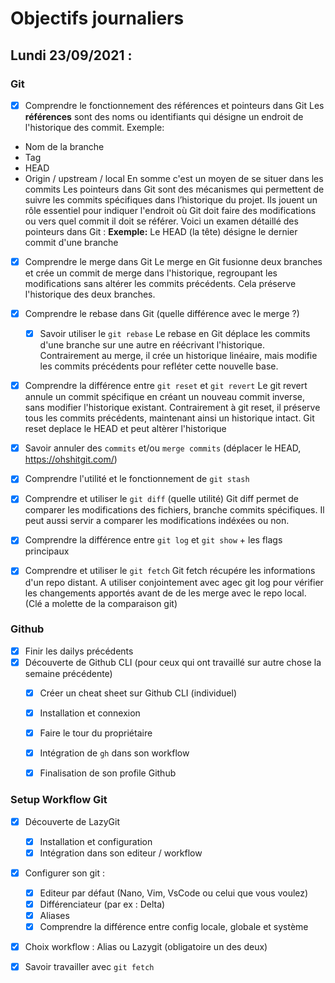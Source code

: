 # Objectifs journaliers

## Lundi 23/09/2021 :

### Git

- [x] Comprendre le fonctionnement des références et pointeurs dans Git
Les **références** sont des noms ou identifiants qui désigne un endroit de l'historique des commit.
Exemple:
- Nom de la branche
- Tag
- HEAD
- Origin / upstream / local
En somme c'est un moyen de se situer dans les commits
Les pointeurs dans Git sont des mécanismes qui permettent de suivre les commits spécifiques dans l’historique du projet. Ils jouent un rôle essentiel pour indiquer l'endroit où Git doit faire des modifications ou vers quel commit il doit se référer. Voici un examen détaillé des pointeurs dans Git :
**Exemple:**
Le HEAD (la tête) désigne le dernier commit d'une branche
- [x] Comprendre le merge dans Git
Le merge en Git fusionne deux branches et crée un commit de merge dans l'historique, regroupant les modifications sans altérer les commits précédents. Cela préserve l'historique des deux branches.
- [x] Comprendre le rebase dans Git (quelle différence avec le merge ?)
  - [x] Savoir utiliser le `git rebase`
Le rebase en Git déplace les commits d'une branche sur une autre en réécrivant l'historique. Contrairement au merge, il crée un historique linéaire, mais modifie les commits précédents pour refléter cette nouvelle base.
- [x] Comprendre la différence entre `git reset` et `git revert`
Le git revert annule un commit spécifique en créant un nouveau commit inverse, sans modifier l'historique existant. Contrairement à git reset, il préserve tous les commits précédents, maintenant ainsi un historique intact. Git reset deplace le HEAD et peut altèrer l'historique
- [x] Savoir annuler des `commits` et/ou `merge commits` (déplacer le HEAD, https://ohshitgit.com/)
- [x] Comprendre l'utilité et le fonctionnement de `git stash`
- [x] Comprendre et utiliser le `git diff` (quelle utilité)
Git diff permet de comparer les modifications des fichiers, branche  commits spécifiques. Il peut aussi servir a comparer les modifications indéxées ou non.
- [x] Comprendre la différence entre `git log` et `git show` + les flags principaux
- [x] Comprendre et utiliser le `git fetch`
Git fetch récupére les informations d'un repo distant.
A utiliser conjointement avec agec git log pour vérifier les changements apportés avant de de les merge avec le repo local. (Clé a molette de la comparaison git)


### Github

- [x] Finir les dailys précédents
- [x] Découverte de Github CLI (pour ceux qui ont travaillé sur autre chose la semaine précédente)
  - [x] Créer un cheat sheet sur Github CLI (individuel)
  - [x] Installation et connexion
  - [x] Faire le tour du propriétaire
  - [x] Intégration de `gh` dans son workflow
  - [x] Finalisation de son profile Github


### Setup Workflow Git

- [x] Découverte de LazyGit
  - [x] Installation et configuration
  - [x] Intégration dans son editeur / workflow
- [x] Configurer son git :
  - [x] Editeur par défaut (Nano, Vim, VsCode ou celui que vous voulez)
  - [x] Différenciateur (par ex : Delta)
  - [x] Aliases
  - [x] Comprendre la différence entre config locale, globale et système
- [x] Choix workflow : Alias ou Lazygit (obligatoire un des deux)
- [x] Savoir travailler avec `git fetch`

